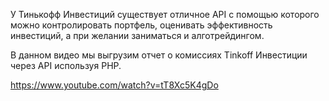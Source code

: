 У Тинькофф Инвестиций существует отличное API с помощью которого можно контролировать портфель, оценивать эффективность инвестиций, а при желании заниматься и алготрейдингом. 

В данном видео мы выгрузим отчет о комиссиях Tinkoff Инвестиции через API используя PHP.

https://www.youtube.com/watch?v=tT8Xc5K4gDo
